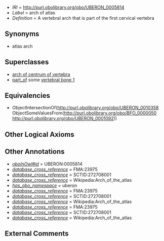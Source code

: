  * *IRI* = http://purl.obolibrary.org/obo/UBERON_0005814
 * *Label* = arch of atlas
 * *Definition* = A vertebral arch that is part of the first cervical vertebra

## Synonyms

 * atlas arch

## Superclasses

 * [arch of centrum of vertebra](../../UBERON/58/UBERON_0010358.md)
 * [part_of](../../BFO/50/BFO_0000050.md) some [vertebral bone 1](../../UBERON/92/UBERON_0001092.md)

## Equivalencies

 * ObjectIntersectionOf(<http://purl.obolibrary.org/obo/UBERON_0010358> ObjectSomeValuesFrom(<http://purl.obolibrary.org/obo/BFO_0000050> <http://purl.obolibrary.org/obo/UBERON_0001092>))

## Other Logical Axioms


## Other Annotations

 * *[oboInOwl#id](../../id/oboInOwl#id.md)* = UBERON:0005814
 * *[database_cross_reference](../../ef/oboInOwl#hasDbXref.md)* = FMA:23975
 * *[database_cross_reference](../../ef/oboInOwl#hasDbXref.md)* = SCTID:272708001
 * *[database_cross_reference](../../ef/oboInOwl#hasDbXref.md)* = Wikipedia:Arch_of_the_atlas
 * *[has_obo_namespace](../../ce/oboInOwl#hasOBONamespace.md)* = uberon
 * *[database_cross_reference](../../ef/oboInOwl#hasDbXref.md)* = FMA:23975
 * *[database_cross_reference](../../ef/oboInOwl#hasDbXref.md)* = SCTID:272708001
 * *[database_cross_reference](../../ef/oboInOwl#hasDbXref.md)* = Wikipedia:Arch_of_the_atlas
 * *[database_cross_reference](../../ef/oboInOwl#hasDbXref.md)* = FMA:23975
 * *[database_cross_reference](../../ef/oboInOwl#hasDbXref.md)* = SCTID:272708001
 * *[database_cross_reference](../../ef/oboInOwl#hasDbXref.md)* = Wikipedia:Arch_of_the_atlas

## External Comments


